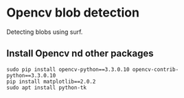 # Opencv blob detection
Detecting blobs using surf.

## Install Opencv nd other packages
```sudo pip install opencv-python==3.3.0.10 opencv-contrib-python==3.3.0.10```<br>
```pip install matplotlib==2.0.2```<br>
```sudo apt install python-tk```<br>
